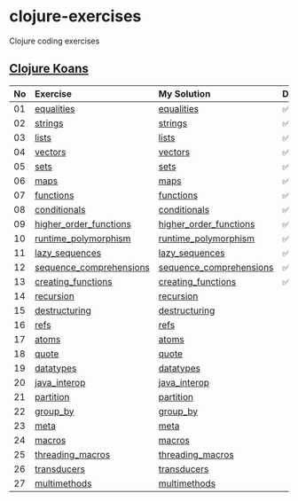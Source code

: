 # clojure-exercises
Clojure coding exercises

## [Clojure Koans](http://clojurekoans.com/)
| No   | Exercise                                                                                                                          | My Solution                                                             | Done?              |
| :--- | :-------------------------------------------------------------------------------------------------------------------------------- | :---------------------------------------------------------------------- | :----------------- |
| 01   | [equalities](https://github.com/functional-koans/clojure-koans/blob/master/src/koans/01_equalities.clj)                           | [equalities](clojure-koans/01_equalities.clj)                           | :white_check_mark: |
| 02   | [strings](https://github.com/functional-koans/clojure-koans/blob/master/src/koans/02_strings.clj)                                 | [strings](clojure-koans/02_strings.clj)                                 | :white_check_mark: |
| 03   | [lists](https://github.com/functional-koans/clojure-koans/blob/master/src/koans/03_lists.clj)                                     | [lists](clojure-koans/03_lists.clj)                                     | :white_check_mark: |
| 04   | [vectors](https://github.com/functional-koans/clojure-koans/blob/master/src/koans/04_vectors.clj)                                 | [vectors](clojure-koans/04_vectors.clj)                                 | :white_check_mark: |
| 05   | [sets](https://github.com/functional-koans/clojure-koans/blob/master/src/koans/05_sets.clj)                                       | [sets](clojure-koans/05_sets.clj)                                       | :white_check_mark: |
| 06   | [maps](https://github.com/functional-koans/clojure-koans/blob/master/src/koans/06_maps.clj)                                       | [maps](clojure-koans/06_maps.clj)                                       | :white_check_mark: |
| 07   | [functions](https://github.com/functional-koans/clojure-koans/blob/master/src/koans/07_functions.clj)                             | [functions](clojure-koans/07_functions.clj)                             | :white_check_mark: |
| 08   | [conditionals](https://github.com/functional-koans/clojure-koans/blob/master/src/koans/08_conditionals.clj)                       | [conditionals](clojure-koans/08_conditionals.clj)                       | :white_check_mark: |
| 09   | [higher_order_functions](https://github.com/functional-koans/clojure-koans/blob/master/src/koans/09_higher_order_functions.clj)   | [higher_order_functions](clojure-koans/09_higher_order_functions.clj)   | :white_check_mark: |
| 10   | [runtime_polymorphism](https://github.com/functional-koans/clojure-koans/blob/master/src/koans/10_runtime_polymorphism.clj)       | [runtime_polymorphism](clojure-koans/10_runtime_polymorphism.clj)       | :white_check_mark: |
| 11   | [lazy_sequences](https://github.com/functional-koans/clojure-koans/blob/master/src/koans/11_lazy_sequences.clj)                   | [lazy_sequences](clojure-koans/11_lazy_sequences.clj)                   | :white_check_mark: |
| 12   | [sequence_comprehensions](https://github.com/functional-koans/clojure-koans/blob/master/src/koans/12_sequence_comprehensions.clj) | [sequence_comprehensions](clojure-koans/12_sequence_comprehensions.clj) | :white_check_mark: |
| 13   | [creating_functions](https://github.com/functional-koans/clojure-koans/blob/master/src/koans/13_creating_functions.clj)           | [creating_functions](clojure-koans/13_creating_functions.clj)           | :white_check_mark: |
| 14   | [recursion](https://github.com/functional-koans/clojure-koans/blob/master/src/koans/14_recursion.clj)                             | [recursion](clojure-koans/14_recursion.clj)                             |
| 15   | [destructuring](https://github.com/functional-koans/clojure-koans/blob/master/src/koans/15_destructuring.clj)                     | [destructuring](clojure-koans/15_destructuring.clj)                     |
| 16   | [refs](https://github.com/functional-koans/clojure-koans/blob/master/src/koans/16_refs.clj)                                       | [refs](clojure-koans/16_refs.clj)                                       |
| 17   | [atoms](https://github.com/functional-koans/clojure-koans/blob/master/src/koans/17_atoms.clj)                                     | [atoms](clojure-koans/17_atoms.clj)                                     |
| 18   | [quote](https://github.com/functional-koans/clojure-koans/blob/master/src/koans/18_quote.clj)                                     | [quote](clojure-koans/18_quote.clj)                                     |
| 19   | [datatypes](https://github.com/functional-koans/clojure-koans/blob/master/src/koans/19_datatypes.clj)                             | [datatypes](clojure-koans/19_datatypes.clj)                             |
| 20   | [java_interop](https://github.com/functional-koans/clojure-koans/blob/master/src/koans/20_java_interop.clj)                       | [java_interop](clojure-koans/20_java_interop.clj)                       |
| 21   | [partition](https://github.com/functional-koans/clojure-koans/blob/master/src/koans/21_partition.clj)                             | [partition](clojure-koans/21_partition.clj)                             |
| 22   | [group_by](https://github.com/functional-koans/clojure-koans/blob/master/src/koans/22_group_by.clj)                               | [group_by](clojure-koans/22_group_by.clj)                               |
| 23   | [meta](https://github.com/functional-koans/clojure-koans/blob/master/src/koans/23_meta.clj)                                       | [meta](clojure-koans/23_meta.clj)                                       |
| 24   | [macros](https://github.com/functional-koans/clojure-koans/blob/master/src/koans/24_macros.clj)                                   | [macros](clojure-koans/24_macros.clj)                                   |
| 25   | [threading_macros](https://github.com/functional-koans/clojure-koans/blob/master/src/koans/25_threading_macros.clj)               | [threading_macros](clojure-koans/25_threading_macros.clj)               |
| 26   | [transducers](https://github.com/functional-koans/clojure-koans/blob/master/src/koans/26_transducers.clj)                         | [transducers](clojure-koans/26_transducers.clj)                         |
| 27   | [multimethods](https://github.com/functional-koans/clojure-koans/blob/master/src/koans/27_multimethods.clj)                       | [multimethods](clojure-koans/27_multimethods.clj)                       |
